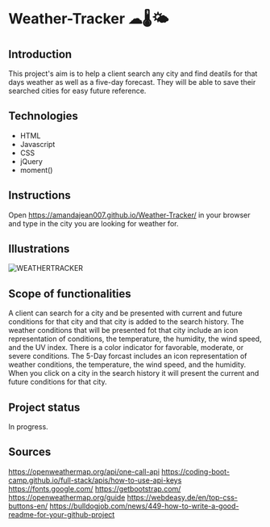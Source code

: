 # Weather-Tracker ☁🌡🌤

## Introduction
This project's aim is to help a client search any city and find deatils for that days weather as well as a five-day forecast. They will be able to save their searched cities for easy future reference.

## Technologies
- HTML
- Javascript
- CSS
- jQuery
- moment()

## Instructions
Open https://amandajean007.github.io/Weather-Tracker/ in your browser and type in the city you are looking for weather for.

## Illustrations
![WEATHERTRACKER](https://user-images.githubusercontent.com/85036414/135498352-05ebbc93-a83c-470d-a847-4788061a1e0e.PNG)

## Scope of functionalities
A client can search for a city and be presented with current and future conditions for that city and that city is added to the search history. The weather conditions that will be presented fot that city include an icon representation of conditions, the temperature, the humidity, the wind speed, and the UV index. There is a color indicator for favorable, moderate, or severe conditions. The 5-Day forcast includes an icon representation of weather conditions, the temperature, the wind speed, and the humidity. When you click on a city in the search history it will present the current and future conditions for that city.

## Project status 
In progress.

## Sources
https://openweathermap.org/api/one-call-api
https://coding-boot-camp.github.io/full-stack/apis/how-to-use-api-keys
https://fonts.google.com/
https://getbootstrap.com/
https://openweathermap.org/guide
https://webdeasy.de/en/top-css-buttons-en/
https://bulldogjob.com/news/449-how-to-write-a-good-readme-for-your-github-project
